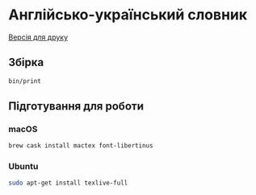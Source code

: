 # Англійсько-український словник

[Версія для друку](etou.pdf)

## Збірка

```sh
bin/print
```

## Підготування для роботи

### macOS

```sh
brew cask install mactex font-libertinus
```

### Ubuntu

```sh
sudo apt-get install texlive-full
```


